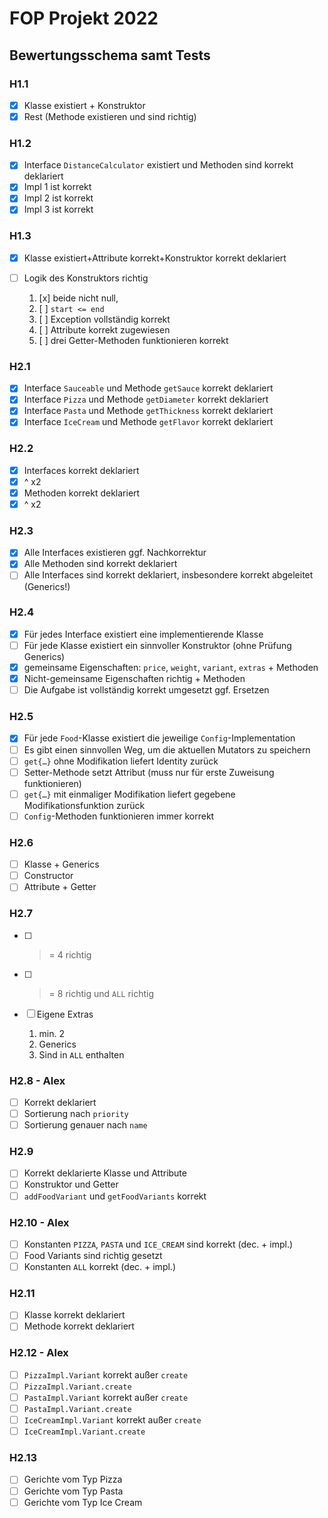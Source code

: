 # FOP Projekt 2022

## Bewertungsschema samt Tests

### H1.1

- [X] Klasse existiert + Konstruktor
- [X] Rest (Methode existieren und sind richtig)

### H1.2

- [X] Interface `DistanceCalculator` existiert und Methoden sind korrekt deklariert
- [X] Impl 1 ist korrekt
- [X] Impl 2 ist korrekt
- [X] Impl 3 ist korrekt

### H1.3

- [x] Klasse existiert+Attribute korrekt+Konstruktor korrekt deklariert
- [ ] Logik des Konstruktors richtig

    1. [x] beide nicht null,
    1. [ ] `start <= end`
    1. [ ] Exception vollständig korrekt
    1. [ ] Attribute korrekt zugewiesen
    1. [ ] drei Getter-Methoden funktionieren korrekt

### H2.1

- [X] Interface `Sauceable` und Methode `getSauce` korrekt deklariert
- [X] Interface `Pizza` und Methode `getDiameter` korrekt deklariert
- [X] Interface `Pasta` und Methode `getThickness` korrekt deklariert
- [X] Interface `IceCream` und Methode `getFlavor` korrekt deklariert

### H2.2

- [X] Interfaces korrekt deklariert
- [X] ^ x2
- [X] Methoden korrekt deklariert
- [X] ^ x2

### H2.3

- [X] Alle Interfaces existieren ggf. Nachkorrektur
- [X] Alle Methoden sind korrekt deklariert
- [ ] Alle Interfaces sind korrekt deklariert, insbesondere korrekt abgeleitet (Generics!)

### H2.4

- [X] Für jedes Interface existiert eine implementierende Klasse
- [ ] Für jede Klasse existiert ein sinnvoller Konstruktor (ohne Prüfung Generics)
- [X] gemeinsame Eigenschaften: `price`, `weight`, `variant`, `extras` + Methoden
- [X] Nicht-gemeinsame Eigenschaften richtig + Methoden
- [ ] Die Aufgabe ist vollständig korrekt umgesetzt ggf. Ersetzen

### H2.5

- [X] Für jede `Food`-Klasse existiert die jeweilige `Config`-Implementation
- [ ] Es gibt einen sinnvollen Weg, um die aktuellen Mutators zu speichern
- [ ] `get{…}` ohne Modifikation liefert Identity zurück
- [ ] Setter-Methode setzt Attribut (muss nur für erste Zuweisung funktionieren)
- [ ] `get{…}` mit einmaliger Modifikation liefert gegebene Modifikationsfunktion zurück
- [ ] `Config`-Methoden funktionieren immer korrekt

### H2.6

- [ ] Klasse + Generics
- [ ] Constructor
- [ ] Attribute + Getter

### H2.7

- [ ] >= 4 richtig
- [ ] >= 8 richtig und `ALL` richtig
- [ ] Eigene Extras

    1. min. 2
    1. Generics
    1. Sind in `ALL` enthalten

### H2.8 - Alex

- [ ] Korrekt deklariert
- [ ] Sortierung nach `priority`
- [ ] Sortierung genauer nach `name`

### H2.9

- [ ] Korrekt deklarierte Klasse und Attribute
- [ ] Konstruktor und Getter
- [ ] `addFoodVariant` und `getFoodVariants` korrekt

### H2.10 - Alex

- [ ] Konstanten `PIZZA`, `PASTA` und `ICE_CREAM` sind korrekt (dec. + impl.)
- [ ] Food Variants sind richtig gesetzt
- [ ] Konstanten `ALL` korrekt (dec. + impl.)

### H2.11

- [ ] Klasse korrekt deklariert
- [ ] Methode korrekt deklariert

### H2.12 - Alex

- [ ] `PizzaImpl.Variant` korrekt außer `create`
- [ ] `PizzaImpl.Variant.create`
- [ ] `PastaImpl.Variant` korrekt außer `create`
- [ ] `PastaImpl.Variant.create`
- [ ] `IceCreamImpl.Variant` korrekt außer `create`
- [ ] `IceCreamImpl.Variant.create`

### H2.13

- [ ] Gerichte vom Typ Pizza
- [ ] Gerichte vom Typ Pasta
- [ ] Gerichte vom Typ Ice Cream
